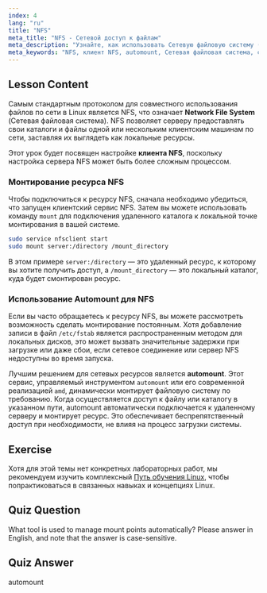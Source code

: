 ```yaml
---
index: 4
lang: "ru"
title: "NFS"
meta_title: "NFS - Сетевой доступ к файлам"
meta_description: "Узнайте, как использовать Сетевую файловую систему (NFS) в Linux. Этот урок охватывает настройку клиента NFS, использование команды mount и настройку automount для беспрепятственного доступа к сетевым ресурсам."
meta_keywords: "NFS, клиент NFS, automount, Сетевая файловая система, сеть Linux, команда mount, учебник Linux, начинающий"
---
```


## Lesson Content

Самым стандартным протоколом для совместного использования файлов по сети в Linux является NFS, что означает **Network File System** (Сетевая файловая система). NFS позволяет серверу предоставлять свои каталоги и файлы одной или нескольким клиентским машинам по сети, заставляя их выглядеть как локальные ресурсы.

Этот урок будет посвящен настройке **клиента NFS**, поскольку настройка сервера NFS может быть более сложным процессом.

### Монтирование ресурса NFS

Чтобы подключиться к ресурсу NFS, сначала необходимо убедиться, что запущен клиентский сервис NFS. Затем вы можете использовать команду `mount` для подключения удаленного каталога к локальной точке монтирования в вашей системе.

```bash
sudo service nfsclient start
sudo mount server:/directory /mount_directory
```

В этом примере `server:/directory` — это удаленный ресурс, к которому вы хотите получить доступ, а `/mount_directory` — это локальный каталог, куда будет смонтирован ресурс.

### Использование Automount для NFS

Если вы часто обращаетесь к ресурсу NFS, вы можете рассмотреть возможность сделать монтирование постоянным. Хотя добавление записи в файл `/etc/fstab` является распространенным методом для локальных дисков, это может вызвать значительные задержки при загрузке или даже сбои, если сетевое соединение или сервер NFS недоступны во время запуска.

Лучшим решением для сетевых ресурсов является **automount**. Этот сервис, управляемый инструментом `automount` или его современной реализацией `amd`, динамически монтирует файловую систему по требованию. Когда осуществляется доступ к файлу или каталогу в указанном пути, automount автоматически подключается к удаленному серверу и монтирует ресурс. Это обеспечивает беспрепятственный доступ при необходимости, не влияя на процесс загрузки системы.

## Exercise

Хотя для этой темы нет конкретных лабораторных работ, мы рекомендуем изучить комплексный [Путь обучения Linux](https://labex.io/ru/learn/linux), чтобы попрактиковаться в связанных навыках и концепциях Linux.

## Quiz Question

What tool is used to manage mount points automatically? Please answer in English, and note that the answer is case-sensitive.

## Quiz Answer

automount
